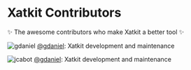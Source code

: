 # Xatkit Contributors

✨ The awesome contributors who make Xatkit a better tool ✨

![gdaniel](https://github.com/gdaniel.png?size=16) [@gdaniel](https://github.com/gdaniel): Xatkit development and maintenance

![jcabot](https://github.com/jcabot.png?size=16) [@gdaniel](https://github.com/jcabot): Xatkit development and maintenance

